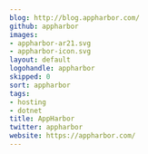 ```yaml
---
blog: http://blog.appharbor.com/
github: appharbor
images:
- appharbor-ar21.svg
- appharbor-icon.svg
layout: default
logohandle: appharbor
skipped: 0
sort: appharbor
tags:
- hosting
- dotnet
title: AppHarbor
twitter: appharbor
website: https://appharbor.com/
---
```

